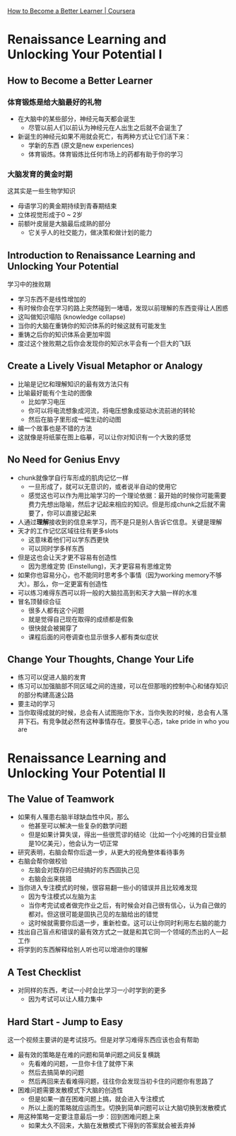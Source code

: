 [How to Become a Better Learner | Coursera](https://www.coursera.org/learn/learning-how-to-learn/lecture/f839b/how-to-become-a-better-learner)

# Renaissance Learning and Unlocking Your Potential I

## How to Become a Better Learner

### 体育锻炼是给大脑最好的礼物

- 在大脑中的某些部分，神经元每天都会诞生
  - 尽管以前人们以前认为神经元在人出生之后就不会诞生了
- 新诞生的神经元如果不用就会死亡，有两种方式让它们活下来：
  - 学新的东西 (原文是new experiences)
  - 体育锻炼。体育锻炼比任何市场上的药都有助于你的学习

### 大脑发育的黄金时期

这其实是一些生物学知识

- 母语学习的黄金期持续到青春期结束
- 立体视觉形成于0 ~ 2岁
- 前额叶皮层是大脑最后成熟的部分
  - 它关乎人的社交能力，做决策和做计划的能力

## Introduction to Renaissance Learning and Unlocking Your Potential

学习中的挫败期

- 学习东西不是线性增加的
- 有时候你会在学习的路上突然碰到一堵墙，发现以前理解的东西变得让人困惑
- 这叫做知识塌陷 (knowledge collapse)
- 当你的大脑在重铸你的知识体系的时候这就有可能发生
- 重铸之后你的知识体系会更加牢固
- 度过这个挫败期之后你会发现你的知识水平会有一个巨大的飞跃

## Create a Lively Visual Metaphor or Analogy

- 比喻是记忆和理解知识的最有效方法只有
- 比喻最好能有个生动的图像
  - 比如学习电压
  - 你可以将电流想象成河流，将电压想象成驱动水流前进的转轮
  - 然后在脑子里形成一幅生动的动图
- 编一个故事也是不错的方法
- 这就像是将纸蒙在图上临摹，可以让你对知识有一个大致的感觉

## No Need for Genius Envy

- chunk就像学自行车形成的肌肉记忆一样
  - 一旦形成了，就可以无意识的，或者说半自动的使用它
  - 感觉这也可以作为用比喻学习的一个理论依据：最开始的时候你可能需要费力先想出隐喻，然后才记起来相应的知识。但是形成chunk之后就不需要了，你可以直接记起来
- 人通过**理解**接收到的信息来学习，而不是只是别人告诉它信息。关键是理解
- 天才的工作记忆区域往往有更多slots
  - 这意味着他们可以学东西更快
  - 可以同时学多样东西
- 但是这也会让天才更不容易有创造性
  - 因为思维定势 (Einstellung)，天才更容易有思维定势
- 如果你也容易分心，也不能同时思考多个事情（因为working memory不够大）。那么，你一定更富有创造性
- 可以练习难得东西可以将一般的大脑拉高到和天才大脑一样的水准
- 冒名顶替综合征
  - 很多人都有这个问题
  - 就是觉得自己现在取得的成绩都是假象
  - 很快就会被揭穿了
  - 课程后面的问卷调查也显示很多人都有类似症状

## Change Your Thoughts, Change Your Life

- 练习可以促进人脑的发育
- 练习可以加强脑部不同区域之间的连接，可以在但那哦的控制中心和储存知识的部分构建高速公路
- 要主动的学习
- 当你取得成就的时候，总会有人试图拖你下水，当你失败的时候，总会有人落井下石。有竞争就必然有这种事情存在。要放平心态，take pride in who you are

# Renaissance Learning and Unlocking Your Potential II

## The Value of Teamwork

- 如果有人罹患右脑半球缺血性中风，那么
  - 他甚至可以解决一些复杂的数学问题
  - 但是如果计算失误，得出一些很荒谬的结论（比如一个小吃摊的日营业额是10亿美元），他会认为一切正常
- 研究表明，右脑会帮你后退一步，从更大的视角整体看待事务
- 右脑会帮你做校验
  - 左脑会对既存的已经搞好的东西固执己见
  - 右脑会出来挑错
- 当你进入专注模式的时候，很容易翻一些小的错误并且比较难发现
  - 因为专注模式以左脑为主
  - 当你考完试或者做完作业之后，有时候会对自己很有信心，认为自己做的都对。但这很可能是固执己见的左脑给出的错觉
  - 这时候就需要你后退一步，重新检查。这可以让你同时利用左右脑的能力
- 找出自己盲点和错误的最有效方式之一就是和其它同一个领域的杰出的人一起工作
- 将学到的东西解释给别人听也可以增进你的理解

## A Test Checklist

- 对同样的东西，考试一小时会比学习一小时学到的更多
  - 因为考试可以让人精力集中

## Hard Start - Jump to Easy

这一个视频主要讲的是考试技巧。但是对学习难得东西应该也会有帮助

- 最有效的策略是在难的问题和简单问题之间反复横跳
  - 先看难的问题，一旦你卡住了就停下来
  - 然后去搞简单的问题
  - 然后再回来去看难得问题，往往你会发现当初卡住的问题你有思路了
- 困难问题需要发散模式下大脑的创造性
  - 但是如果一直在困难问题上搞，就会进入专注模式
  - 所以上面的策略就应运而生。切换到简单问题可以让大脑切换到发散模式
- 用这种策略一定要注意最后一步：回到困难问题上来
  - 如果太久不回来，大脑在发散模式下得到的答案就会被丢弃掉















